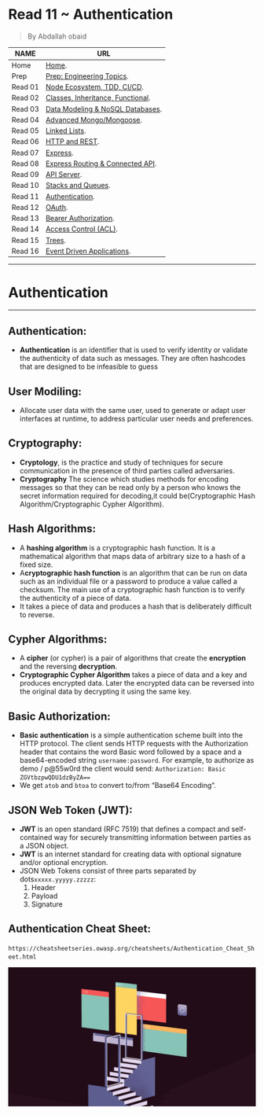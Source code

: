 # Read 11 ~ Authentication
> By Abdallah obaid

**NAME**     | **URL**
------------ | -------------
Home         | [Home](https://abdallah-401-advanced-javascript.github.io/reading-notes-401/).
 Prep        | [Prep: Engineering Topics](https://abdallah-401-advanced-javascript.github.io/reading-notes-401/Prep).
 Read 01     | [Node Ecosystem, TDD, CI/CD](https://abdallah-401-advanced-javascript.github.io/reading-notes-401/class-01).
 Read 02     | [Classes, Inheritance, Functional](https://abdallah-401-advanced-javascript.github.io/reading-notes-401/class-02).
 Read 03     | [Data Modeling & NoSQL Databases](https://abdallah-401-advanced-javascript.github.io/reading-notes-401/class-03).
 Read 04     | [Advanced Mongo/Mongoose](https://abdallah-401-advanced-javascript.github.io/reading-notes-401/class-04).
 Read 05     | [Linked Lists](https://abdallah-401-advanced-javascript.github.io/reading-notes-401/class-05).
 Read 06     | [HTTP and REST](https://abdallah-401-advanced-javascript.github.io/reading-notes-401/class-06).
 Read 07     | [Express](https://abdallah-401-advanced-javascript.github.io/reading-notes-401/class-07).
 Read 08     | [Express Routing & Connected API](https://abdallah-401-advanced-javascript.github.io/reading-notes-401/class-08).
 Read 09     | [API Server](https://abdallah-401-advanced-javascript.github.io/reading-notes-401/class-09).
 Read 10     | [Stacks and Queues](https://abdallah-401-advanced-javascript.github.io/reading-notes-401/class-10).
 Read 11     | [Authentication](https://abdallah-401-advanced-javascript.github.io/reading-notes-401/class-11).
 Read 12     | [OAuth](https://abdallah-401-advanced-javascript.github.io/reading-notes-401/class-12).
 Read 13     | [Bearer Authorization](https://abdallah-401-advanced-javascript.github.io/reading-notes-401/class-13).
 Read 14     | [Access Control (ACL)](https://abdallah-401-advanced-javascript.github.io/reading-notes-401/class-14).
 Read 15     | [Trees](https://abdallah-401-advanced-javascript.github.io/reading-notes-401/class-15).
 Read 16     | [Event Driven Applications](https://abdallah-401-advanced-javascript.github.io/reading-notes-401/class-16).

 
----------------------------------
# Authentication
----------------------------------
 ## Authentication:
 * **Authentication** is an identifier that is used to verify identity or validate the authenticity of data such as messages. They are often hashcodes that are designed to be infeasible to guess
 

 ## User Modiling:
 * Allocate user data with the same user, used to generate or adapt user interfaces at runtime, to address particular user needs and preferences.

 ## Cryptography:
 * **Cryptology**, is the practice and study of techniques for secure communication in the presence of third parties called adversaries.
 * **Cryptography** The science which studies methods for encoding messages so that they can be read only by a person who knows the secret information required for decoding,it could be(Cryptographic Hash Algorithm/Cryptographic Cypher Algorithm).

 ## Hash Algorithms:
 * A **hashing algorithm** is a cryptographic hash function. It is a mathematical algorithm that maps data of arbitrary size to a hash of a fixed size.
 * A**cryptographic hash function** is an algorithm that can be run on data such as an individual file or a password to produce a value called a checksum. The main use of a cryptographic hash function is to verify the authenticity of a piece of data.
 * It takes a piece of data and produces a hash that is deliberately difficult to reverse. 
 ## Cypher Algorithms:
 * A **cipher** (or cypher) is a pair of algorithms that create the **encryption** and the reversing **decryption**. 
 * **Cryptographic Cypher Algorithm** takes a piece of data and a key and produces encrypted data. Later the encrypted data can be reversed into the original data by decrypting it using the same key.

 ## Basic Authorization:
 * **Basic authentication** is a simple authentication scheme built into the HTTP protocol. The client sends HTTP requests with the Authorization header that contains the word Basic word followed by a space and a base64-encoded string `username:password`. For example, to authorize as demo / p@55w0rd the client would send: `Authorization: Basic ZGVtbzpwQDU1dzByZA==`
 * We get `atob` and `btoa` to convert to/from “Base64 Encoding”.

 ## JSON Web Token (JWT):
 * **JWT** is an open standard (RFC 7519) that defines a compact and self-contained way for securely transmitting information between parties as a JSON object.
 * **JWT** is an internet standard for creating data with optional signature and/or optional encryption.
 * JSON Web Tokens consist of three parts separated by dots`xxxxx.yyyyy.zzzzz`:
   1. Header
   2. Payload
   3. Signature
 ## Authentication Cheat Sheet: 
 `https://cheatsheetseries.owasp.org/cheatsheets/Authentication_Cheat_Sheet.html`

  
 ![authentication](./Img/Authentication.gif)
